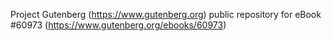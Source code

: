 Project Gutenberg (https://www.gutenberg.org) public repository for
eBook #60973 (https://www.gutenberg.org/ebooks/60973)
